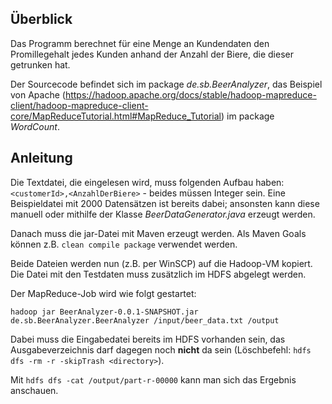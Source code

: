 ## Überblick
Das Programm berechnet für eine Menge an Kundendaten den Promillegehalt jedes Kunden anhand der Anzahl der Biere, die dieser getrunken hat.

Der Sourcecode befindet sich im package *de.sb.BeerAnalyzer*, das Beispiel von Apache (https://hadoop.apache.org/docs/stable/hadoop-mapreduce-client/hadoop-mapreduce-client-core/MapReduceTutorial.html#MapReduce_Tutorial) im package *WordCount*.

## Anleitung

Die Textdatei, die eingelesen wird, muss folgenden Aufbau haben:
`<customerId>,<AnzahlDerBiere>` - beides müssen Integer sein. Eine Beispieldatei mit 2000 Datensätzen ist bereits dabei; ansonsten kann diese manuell oder mithilfe der Klasse *BeerDataGenerator.java* erzeugt werden.

Danach muss die jar-Datei mit Maven erzeugt werden. Als Maven Goals können z.B. `clean compile package` verwendet werden.

Beide Dateien werden nun (z.B. per WinSCP) auf die Hadoop-VM kopiert. Die Datei mit den Testdaten muss zusätzlich im HDFS abgelegt werden.

Der MapReduce-Job wird wie folgt gestartet:
```
hadoop jar BeerAnalyzer-0.0.1-SNAPSHOT.jar de.sb.BeerAnalyzer.BeerAnalyzer /input/beer_data.txt /output
```

Dabei muss die Eingabedatei bereits im HDFS vorhanden sein, das Ausgabeverzeichnis darf dagegen noch **nicht** da sein (Löschbefehl: `hdfs dfs -rm -r -skipTrash <directory>`).

Mit ``hdfs dfs -cat /output/part-r-00000`` kann man sich das Ergebnis anschauen.
